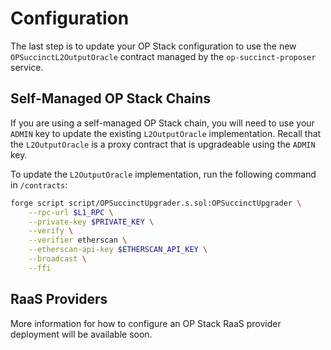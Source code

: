 # Configuration

The last step is to update your OP Stack configuration to use the new `OPSuccinctL2OutputOracle` contract managed by the `op-succinct-proposer` service.

## Self-Managed OP Stack Chains

If you are using a self-managed OP Stack chain, you will need to use your `ADMIN` key to update the existing `L2OutputOracle` implementation. Recall that the `L2OutputOracle` is a proxy contract that is upgradeable using the `ADMIN` key.

To update the `L2OutputOracle` implementation, run the following command in `/contracts`:

```bash
forge script script/OPSuccinctUpgrader.s.sol:OPSuccinctUpgrader \
    --rpc-url $L1_RPC \
    --private-key $PRIVATE_KEY \
    --verify \
    --verifier etherscan \
    --etherscan-api-key $ETHERSCAN_API_KEY \
    --broadcast \
    --ffi
```

## RaaS Providers

More information for how to configure an OP Stack RaaS provider deployment will be available soon.
